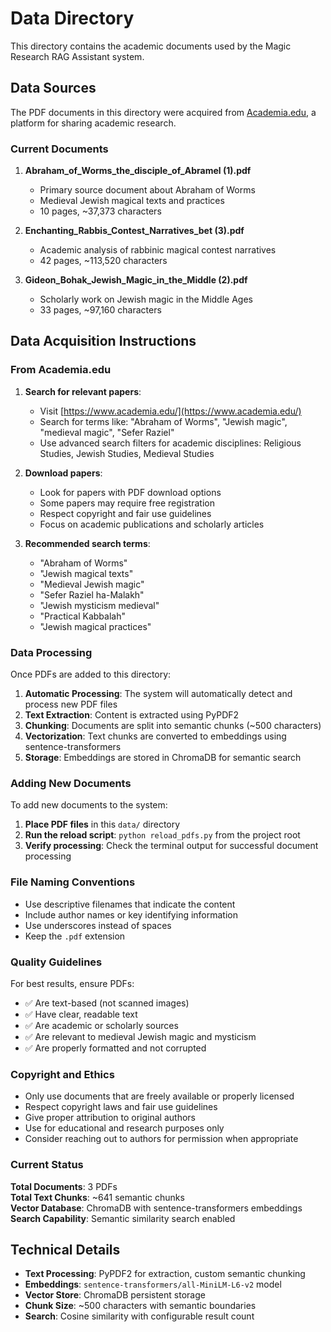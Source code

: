 # Data Directory

This directory contains the academic documents used by the Magic Research RAG Assistant system.

## Data Sources

The PDF documents in this directory were acquired from [Academia.edu](https://www.academia.edu/), a platform for sharing academic research.

### Current Documents

1. **Abraham_of_Worms_the_disciple_of_Abramel (1).pdf**

   - Primary source document about Abraham of Worms
   - Medieval Jewish magical texts and practices
   - 10 pages, ~37,373 characters

2. **Enchanting_Rabbis_Contest_Narratives_bet (3).pdf**

   - Academic analysis of rabbinic magical contest narratives
   - 42 pages, ~113,520 characters

3. **Gideon_Bohak_Jewish_Magic_in_the_Middle (2).pdf**
   - Scholarly work on Jewish magic in the Middle Ages
   - 33 pages, ~97,160 characters

## Data Acquisition Instructions

### From Academia.edu

1. **Search for relevant papers**:

   - Visit [https://www.academia.edu/](https://www.academia.edu/)
   - Search for terms like: "Abraham of Worms", "Jewish magic", "medieval magic", "Sefer Raziel"
   - Use advanced search filters for academic disciplines: Religious Studies, Jewish Studies, Medieval Studies

2. **Download papers**:

   - Look for papers with PDF download options
   - Some papers may require free registration
   - Respect copyright and fair use guidelines
   - Focus on academic publications and scholarly articles

3. **Recommended search terms**:
   - "Abraham of Worms"
   - "Jewish magical texts"
   - "Medieval Jewish magic"
   - "Sefer Raziel ha-Malakh"
   - "Jewish mysticism medieval"
   - "Practical Kabbalah"
   - "Jewish magical practices"

### Data Processing

Once PDFs are added to this directory:

1. **Automatic Processing**: The system will automatically detect and process new PDF files
2. **Text Extraction**: Content is extracted using PyPDF2
3. **Chunking**: Documents are split into semantic chunks (~500 characters)
4. **Vectorization**: Text chunks are converted to embeddings using sentence-transformers
5. **Storage**: Embeddings are stored in ChromaDB for semantic search

### Adding New Documents

To add new documents to the system:

1. **Place PDF files** in this `data/` directory
2. **Run the reload script**: `python reload_pdfs.py` from the project root
3. **Verify processing**: Check the terminal output for successful document processing

### File Naming Conventions

- Use descriptive filenames that indicate the content
- Include author names or key identifying information
- Use underscores instead of spaces
- Keep the `.pdf` extension

### Quality Guidelines

For best results, ensure PDFs:

- ✅ Are text-based (not scanned images)
- ✅ Have clear, readable text
- ✅ Are academic or scholarly sources
- ✅ Are relevant to medieval Jewish magic and mysticism
- ✅ Are properly formatted and not corrupted

### Copyright and Ethics

- Only use documents that are freely available or properly licensed
- Respect copyright laws and fair use guidelines
- Give proper attribution to original authors
- Use for educational and research purposes only
- Consider reaching out to authors for permission when appropriate

### Current Status

**Total Documents**: 3 PDFs  
**Total Text Chunks**: ~641 semantic chunks  
**Vector Database**: ChromaDB with sentence-transformers embeddings  
**Search Capability**: Semantic similarity search enabled

## Technical Details

- **Text Processing**: PyPDF2 for extraction, custom semantic chunking
- **Embeddings**: `sentence-transformers/all-MiniLM-L6-v2` model
- **Vector Store**: ChromaDB persistent storage
- **Chunk Size**: ~500 characters with semantic boundaries
- **Search**: Cosine similarity with configurable result count

